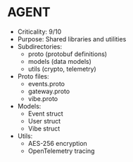 # AGENT

- Criticality: 9/10
- Purpose: Shared libraries and utilities
- Subdirectories:
  - proto (protobuf definitions)
  - models (data models)
  - utils (crypto, telemetry)
- Proto files:
  - events.proto
  - gateway.proto
  - vibe.proto
- Models:
  - Event struct
  - User struct
  - Vibe struct
- Utils:
  - AES-256 encryption
  - OpenTelemetry tracing
